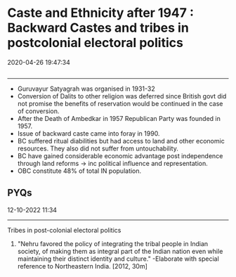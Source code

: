 # Caste and Ethnicity after 1947 : Backward Castes and tribes in postcolonial electoral politics
2020-04-26 19:47:34
```toc
```
---

- Guruvayur Satyagrah was organised in 1931-32
- Conversion of Dalits to other religion was deferred since British govt did not promise the benefits of reservation would be continued in the case of conversion.
- After the Death of Ambedkar in 1957 Republican Party was founded in 1957.
- Issue of backward caste came into foray in 1990. 
- BC suffered ritual diabilities but had access to land and other economic resources. They also did not suffer from untouchability.
- BC have gained considerable economic advantage post independence through land reforms -> inc political influence and representation.
- OBC constitute 48% of total IN population. 


## PYQs
12-10-2022 11:34

---
Tribes in post-colonial electoral politics


1. "Nehru favored the policy of integrating the tribal people in Indian society, of making
them as integral part of the Indian nation even while maintaining their distinct identity and
culture." -Elaborate with special reference to Northeastern India. [2012, 30m]